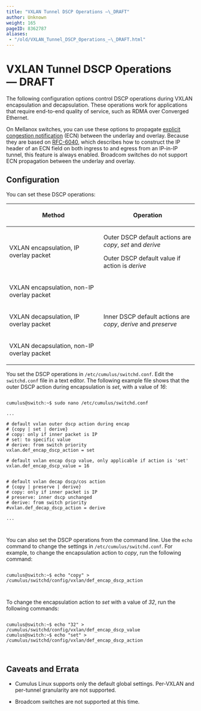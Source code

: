 ```yaml
---
title: "VXLAN Tunnel DSCP Operations —\_DRAFT"
author: Unknown
weight: 165
pageID: 8362787
aliases:
 - "/old/VXLAN_Tunnel_DSCP_Operations_—\_DRAFT.html"
---
```

# VXLAN Tunnel DSCP Operations — DRAFT

The following configuration options control DSCP operations during VXLAN
encapsulation and decapsulation. These operations work for applications
that require end-to-end quality of service, such as RDMA over Converged
Ethernet.

On Mellanox switches, you can use these options to propagate [explicit
congestion
notification](/old/Buffer_and_Queue_Management.html#src-8363032_BufferandQueueManagement-ecn)
(ECN) between the underlay and overlay. Because they are based on
[RFC-6040](https://tools.ietf.org/html/rfc6040), which describes how to
construct the IP header of an ECN field on both ingress to and egress
from an IP-in-IP tunnel, this feature is always enabled. Broadcom
switches do not support ECN propagation between the underlay and
overlay.

## Configuration

You can set these DSCP operations:

<div class="tablewrap">

<table>
<colgroup>
<col style="width: 50%" />
<col style="width: 50%" />
</colgroup>
<thead>
<tr class="header">
<th><p>Method</p></th>
<th><p>Operation</p></th>
</tr>
</thead>
<tbody>
<tr class="odd">
<td><p>VXLAN encapsulation, IP overlay packet</p></td>
<td><p>Outer DSCP default actions are <em>copy</em>, <em>set</em> and <em>derive</em></p>
<p>Outer DSCP default value if action is <em>derive</em></p></td>
</tr>
<tr class="even">
<td><p>VXLAN encapsulation, non-IP overlay packet</p></td>
<td><p> </p></td>
</tr>
<tr class="odd">
<td><p>VXLAN decapsulation, IP overlay packet</p></td>
<td><p>Inner DSCP default actions are <em>copy</em>, <em>derive</em> and <em>preserve</em></p></td>
</tr>
<tr class="even">
<td><p>VXLAN decapsulation, non-IP overlay packet</p></td>
<td><p> </p></td>
</tr>
</tbody>
</table>

</div>

You set the DSCP operations in `/etc/cumulus/switchd.conf`. Edit the
`switchd.conf` file in a text editor. The following example file shows
that the outer DSCP action during encapsulation is *set*, with a value
of *16*:

``` 
                   
cumulus@switch:~$ sudo nano /etc/cumulus/switchd.conf
 
...
 
# default vxlan outer dscp action during encap
# {copy | set | derive}
# copy: only if inner packet is IP
# set: to specific value
# derive: from switch priority
vxlan.def_encap_dscp_action = set
 
# default vxlan encap dscp value, only applicable if action is 'set'
vxlan.def_encap_dscp_value = 16
 
 
# default vxlan decap dscp/cos action
# {copy | preserve | derive}
# copy: only if inner packet is IP
# preserve: inner dscp unchanged
# derive: from switch priority
#vxlan.def_decap_dscp_action = derive
 
...
   
    
```

You can also set the DSCP operations from the command line. Use the
`echo` command to change the settings in `/etc/cumulus/switchd.conf`.
For example, to change the encapsulation action to *copy*, run the
following command:

``` 
                   
cumulus@switch:~$ echo "copy" > /cumulus/switchd/config/vxlan/def_encap_dscp_action
   
    
```

To change the encapsulation action to *set* with a value of *32*, run
the following commands:

``` 
                   
cumulus@switch:~$ echo "32" > /cumulus/switchd/config/vxlan/def_encap_dscp_value
cumulus@switch:~$ echo "set" > /cumulus/switchd/config/vxlan/def_encap_dscp_action
   
    
```

## Caveats and Errata

  - Cumulus Linux supports only the default global settings. Per-VXLAN
    and per-tunnel granularity are not supported.

  - Broadcom switches are not supported at this time.
